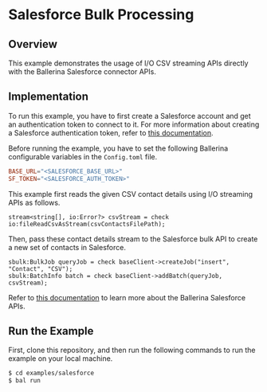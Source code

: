 # Salesforce Bulk Processing 

## Overview

This example demonstrates the usage of I/O CSV streaming APIs directly with the Ballerina Salesforce connector APIs.

## Implementation

To run this example, you have to first create a Salesforce account and get an authentication token to connect to it. For more information about creating a Salesforce authentication token, refer to [this documentation](https://developer.salesforce.com/docs/atlas.en-us.api_rest.meta/api_rest/quickstart_oauth.htm).

Before running the example, you have to set the following Ballerina configurable variables in the `Config.toml` file.
```toml
BASE_URL="<SALESFORCE_BASE_URL>"
SF_TOKEN="<SALESFORCE_AUTH_TOKEN>"
```

This example first reads the given CSV contact details using I/O streaming APIs as follows.

```ballerina
stream<string[], io:Error?> csvStream = check io:fileReadCsvAsStream(csvContactsFilePath);
```

Then, pass these contact details stream to the Salesforce bulk API to create a new set of contacts in Salesforce. 

```ballerina
sbulk:BulkJob queryJob = check baseClient->createJob("insert", "Contact", "CSV");
sbulk:BatchInfo batch = check baseClient->addBatch(queryJob, csvStream);
```

Refer to [this documentation](https://central.ballerina.io/ballerinax/salesforce) to learn more about the Ballerina Salesforce APIs.


## Run the Example

First, clone this repository, and then run the following commands to run the example on your local machine.

```sh
$ cd examples/salesforce
$ bal run
```
